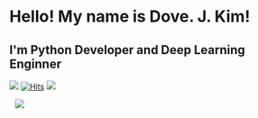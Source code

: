 # **Hello! My name is Dove. J. Kim!**
## **I'm Python Developer and Deep Learning Enginner**
![](https://img.shields.io/github/followers/EvoDmiK?style=social)
[![Hits](https://hits.seeyoufarm.com/api/count/incr/badge.svg?url=https%3A%2F%2Fgithub.com%2FEvoDmiK&count_bg=%2379C83D&title_bg=%23555555&icon=&icon_color=%23E7E7E7&title=visitors&edge_flat=false)](https://hits.seeyoufarm.com)
![](http://img.shields.io/badge/-Instagram-black?style=flat&logo=Instagram&link=https://instagram.com/alpox.dev/)

<a href="https://instagram.com/alpox.dev">
    <img 
        src="http://img.shields.io/badge/-Instagram-black?style=flat&logo=Instagram&link=https://instagram.com/alpox.dev/"
        style="height : auto; margin-left : 10px; margin-right : 10px;"/>
</a>
